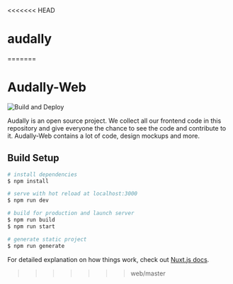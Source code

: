 <<<<<<< HEAD
# audally
=======
# Audally-Web

![Build and Deploy](https://github.com/gabrielaigner/audally-web/workflows/Build%20and%20Deploy/badge.svg)

Audally is an open source project. We collect all our frontend code in this repository and give everyone the chance to see the code and contribute to it. Audally-Web contains a lot of code, design mockups and more.

## Build Setup

```bash
# install dependencies
$ npm install

# serve with hot reload at localhost:3000
$ npm run dev

# build for production and launch server
$ npm run build
$ npm run start

# generate static project
$ npm run generate
```

For detailed explanation on how things work, check out [Nuxt.js docs](https://nuxtjs.org).
>>>>>>> web/master
